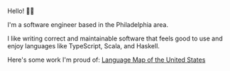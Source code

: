 Hello! 👋🏻

I'm a software engineer based in the Philadelphia area.

I like writing correct and maintainable software that feels good to use and enjoy languages like TypeScript, Scala, and Haskell.

Here's some work I'm proud of: [Language Map of the United States](https://languagemap.us)

<!--
**pcaisse/pcaisse** is a ✨ _special_ ✨ repository because its `README.md` (this file) appears on your GitHub profile.

Here are some ideas to get you started:

- 🔭 I’m currently working on ...
- 🌱 I’m currently learning ...
- 👯 I’m looking to collaborate on ...
- 🤔 I’m looking for help with ...
- 💬 Ask me about ...
- 📫 How to reach me: ...
- 😄 Pronouns: ...
- ⚡ Fun fact: ...
-->

